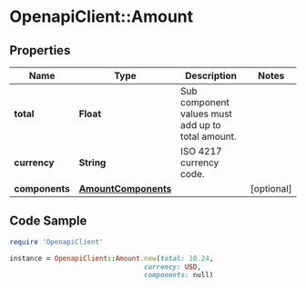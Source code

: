 # OpenapiClient::Amount

## Properties

Name | Type | Description | Notes
------------ | ------------- | ------------- | -------------
**total** | **Float** | Sub component values must add up to total amount. | 
**currency** | **String** | ISO 4217 currency code. | 
**components** | [**AmountComponents**](AmountComponents.md) |  | [optional] 

## Code Sample

```ruby
require 'OpenapiClient'

instance = OpenapiClient::Amount.new(total: 10.24,
                                 currency: USD,
                                 components: null)
```


